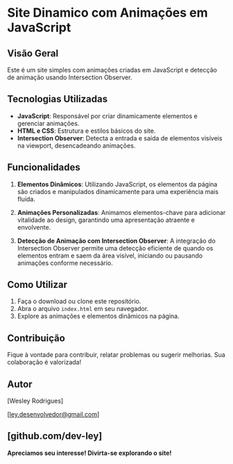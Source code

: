 # Site Dinamico com Animações em JavaScript

## Visão Geral

Este é um site simples com animações criadas em JavaScript e detecção de animação usando Intersection Observer.

## Tecnologias Utilizadas

- **JavaScript**: Responsável por criar dinamicamente elementos e gerenciar animações.
- **HTML e CSS**: Estrutura e estilos básicos do site.
- **Intersection Observer**: Detecta a entrada e saída de elementos visíveis na viewport, desencadeando animações.

## Funcionalidades

1. **Elementos Dinâmicos**: Utilizando JavaScript, os elementos da página são criados e manipulados dinamicamente para uma experiência mais fluida.

2. **Animações Personalizadas**: Animamos elementos-chave para adicionar vitalidade ao design, garantindo uma apresentação atraente e envolvente.

3. **Detecção de Animação com Intersection Observer**: A integração do Intersection Observer permite uma detecção eficiente de quando os elementos entram e saem da área visível, iniciando ou pausando animações conforme necessário.

## Como Utilizar

1. Faça o download ou clone este repositório.
2. Abra o arquivo `index.html` em seu navegador.
3. Explore as animações e elementos dinâmicos na página.

## Contribuição

Fique à vontade para contribuir, relatar problemas ou sugerir melhorias. Sua colaboração é valorizada!

## Autor

[Wesley Rodrigues]

[ley.desenvolvedor@gmail.com]

[github.com/dev-ley]
---

**Apreciamos seu interesse! Divirta-se explorando o site!**
